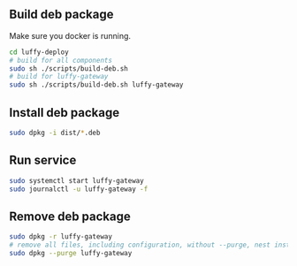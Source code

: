 ## Build deb package

Make sure you docker is running.

```bash
cd luffy-deploy
# build for all components
sudo sh ./scripts/build-deb.sh 
# build for luffy-gateway
sudo sh ./scripts/build-deb.sh luffy-gateway
```

## Install deb package

```bash
sudo dpkg -i dist/*.deb
```

## Run service

```bash
sudo systemctl start luffy-gateway
sudo journalctl -u luffy-gateway -f
```


## Remove deb package

```bash
sudo dpkg -r luffy-gateway
# remove all files, including configuration, without --purge, nest installation will not copy configuration
sudo dpkg --purge luffy-gateway 
```
